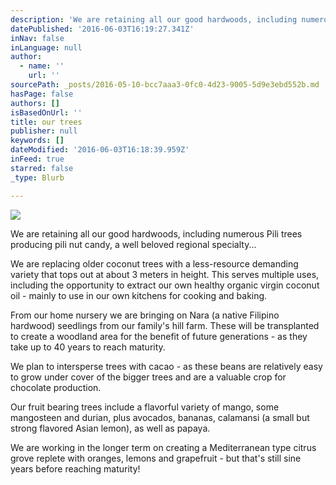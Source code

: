 ```yaml
---
description: 'We are retaining all our good hardwoods, including numerous Pili trees producing pili nut candy, a well beloved regional specialty...'
datePublished: '2016-06-03T16:19:27.341Z'
inNav: false
inLanguage: null
author:
  - name: ''
    url: ''
sourcePath: _posts/2016-05-10-bcc7aaa3-0fc0-4d23-9005-5d9e3ebd552b.md
hasPage: false
authors: []
isBasedOnUrl: ''
title: our trees
publisher: null
keywords: []
dateModified: '2016-06-03T16:18:39.959Z'
inFeed: true
starred: false
_type: Blurb

---
```

![](https://the-grid-user-content.s3-us-west-2.amazonaws.com/16efb813-49de-436a-9a10-6a184edb981d.jpg)

We are retaining all our good hardwoods, including numerous Pili trees producing pili nut candy, a well beloved regional specialty...

We are replacing older coconut trees with a less-resource demanding variety that tops out at about 3 meters in height. This serves multiple uses, including the opportunity to extract our own healthy organic virgin coconut oil - mainly to use in our own kitchens for cooking and baking.

From our home nursery we are bringing on Nara (a native Filipino hardwood) seedlings from our family's hill farm. These will be transplanted to create a woodland area for the benefit of future generations - as they take up to 40 years to reach maturity.

We plan to intersperse trees with cacao - as these beans are relatively easy to grow under cover of the bigger trees and are a valuable crop for chocolate production.

Our fruit bearing trees include a flavorful variety of mango, some mangosteen and durian, plus avocados, bananas, calamansi (a small but strong flavored Asian lemon), as well as papaya.

We are working in the longer term on creating a Mediterranean type citrus grove replete with oranges, lemons and grapefruit - but that's still sine years before reaching maturity!